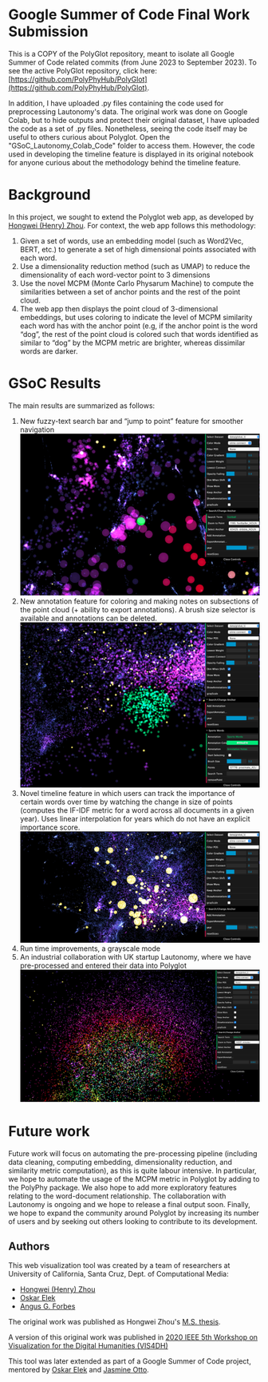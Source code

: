 # Google Summer of Code Final Work Submission

This is a COPY of the PolyGlot repository, meant to isolate all Google Summer of Code related commits (from June 2023 to September 2023). To see the active PolyGlot repository, click here: [https://github.com/PolyPhyHub/PolyGlot](https://github.com/PolyPhyHub/PolyGlot).


In addition, I have uploaded .py files containing the code used for preprocessing Lautonomy's data. The original work was done on Google Colab, but to hide outputs and protect their original dataset, I have uploaded the code as a set of .py files. Nonetheless, seeing the code itself may be useful to others curious about Polyglot. Open the "GSoC_Lautonomy_Colab_Code" folder to access them. However, the code used in developing the timeline feature is displayed in its original notebook for anyone curious about the methodology behind the timeline feature. 

# Background
In this project, we sought to extend the Polyglot web app, as developed by [Hongwei (Henry) Zhou](https://normand-1024.github.io). For context, the web app follows this methodology:
1. Given a set of words, use an embedding model (such as Word2Vec, BERT, etc.) to generate a set of high dimensional points associated with each word.
2. Use a dimensionality reduction method (such as UMAP) to reduce the dimensionality of each word-vector point to 3 dimensions
3. Use the novel MCPM (Monte Carlo Physarum Machine) to compute the similarities between a set of anchor points and the rest of the point cloud.
4. The web app then displays the point cloud of 3-dimensional embeddings, but uses coloring to indicate the level of MCPM similarity each word has with the anchor point (e.g, if the anchor point is the word “dog”, the rest of the point cloud is colored such that words identified as similar to “dog” by the MCPM metric are brighter, whereas dissimilar words are darker.

# GSoC Results
The main results are summarized as follows:
1. New fuzzy-text search bar and “jump to point” feature for smoother navigation
[![](gsoc_images/search_feat.png)](gsoc_images/search_feat.png)
2. New annotation feature for coloring and making notes on subsections of the point cloud (+ ability to export annotations). A brush size selector is available and annotations can be deleted.
[![](gsoc_images/annotat_feat.png)](gsoc_images/annotat_feat.png)
3. Novel timeline feature in which users can track the importance of certain words over time by watching the change in size of points (computes the IF-IDF metric for a word across all documents in a given year). Uses linear interpolation for years which do not have an explicit importance score.
[![](gsoc_images/timeline_feat.png)](gsoc_images/timeline_feat.png)
3. Run time improvements, a grayscale mode
4. An industrial collaboration with UK startup Lautonomy, where we have pre-processed and entered their data into Polyglot
[![](gsoc_images/lautonomy_data.png)](gsoc_images/lautonomy_data.png)

# Future work
Future work will focus on automating the pre-processing pipeline (including data cleaning, computing embedding, dimensionality reduction, and  similarity metric computation), as this is quite labour intensive. In particular, we hope to automate the usage of the MCPM metric in Polyglot by adding to the PolyPhy package. We also hope to add more exploratory features relating to the word-document relationship. The collaboration with Lautonomy is ongoing and we hope to release a final output soon. Finally, we hope to expand the community around Polyglot by increasing its number of users and by seeking out others looking to contribute to its development.

## Authors

This web visualization tool was created by a team of researchers at University of California, Santa Cruz, Dept. of Computational Media:

- [Hongwei (Henry) Zhou](https://normand-1024.github.io/)
- [Oskar Elek](https://elek.pub/)
- [Angus G. Forbes](https://creativecoding.soe.ucsc.edu/angus/)

The original work was published as Hongwei Zhou's [M.S. thesis](https://escholarship.org/uc/item/6zj1r9ch#main).

A version of this original work was published in [2020 IEEE 5th Workshop on Visualization for the Digital Humanities (VIS4DH)](https://www.computer.org/csdl/proceedings-article/vis4dh/2020/915300a007/1pZ0Xs0EEqk)

This tool was later extended as part of a Google Summer of Code project, mentored by [Oskar Elek](http://elek.pub) and [Jasmine Otto](https://jazztap.github.io).
